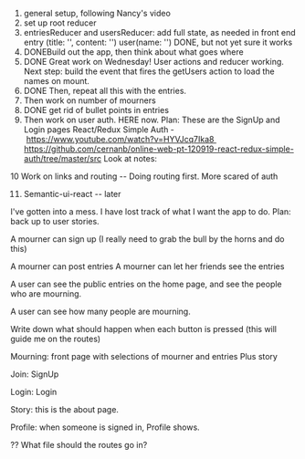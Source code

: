 1. general setup, following Nancy's video
2. set up root reducer 
3. entriesReducer and usersReducer: add full state, as needed in front end 
	entry (title: '', content: '')
	user(name: '') DONE, but not yet sure it works 
4. DONEBuild out the app, then think about what goes where 
5. DONE Great work on Wednesday! User actions and reducer working. Next step: build the event that fires the getUsers action to load the names on mount. 
6. DONE Then, repeat all this with the entries. 
7. Then work on number of mourners
8. DONE get rid of bullet points in entries
9. Then work on user auth. HERE now. Plan: These are the SignUp and Login pages 
React/Redux Simple Auth - https://www.youtube.com/watch?v=HYVJcq7Ika8 
https://github.com/cernanb/online-web-pt-120919-react-redux-simple-auth/tree/master/src
Look at notes: 

10 Work on links and routing 
-- Doing routing first. More scared of auth

11. Semantic-ui-react -- later 

I've gotten into a mess. I have lost track of what I want the app to do. Plan: back up to user stories. 

A mourner can sign up (I really need to grab the bull by the horns and do this)

A mourner can post entries
A mourner can let her friends see the entries 

A user can see the public entries on the home page, and see the people who are mourning. 

A user can see how many people are mourning. 

Write down what should happen when each button is pressed (this will guide me on the routes)

Mourning: front page with selections of mourner and entries Plus story 

Join: SignUp

Login: Login

Story: this is the about page. 

Profile: when someone is signed in, Profile shows. 

?? What file should the routes go in? 